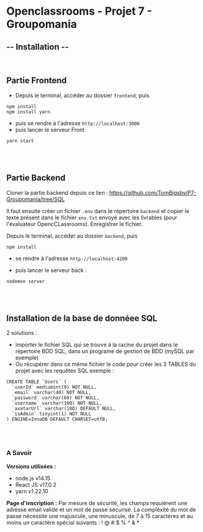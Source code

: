 <h1>Openclassrooms - Projet 7 - Groupomania</h1>


<h2>-- Installation --</h2>


<br/>
<h2>Partie Frontend</h2>

- Depuis le terminal, accéder au dossier `frontend`, puis
```
npm install
npm install yarn
```
- puis se rendre à l'adresse `http://localhost:3000`
- puis lancer le serveur Front
```
yarn start
```

<br/><br/>
<h2>Partie Backend</h2>

Cloner la partie backend depuis ce lien : <https://github.com/TomBigsby/P7-Groupomania/tree/SQL>

Il faut ensuite créer un fichier `.env` dans le répertoire `backend` et copier le texte présent dans le fichier `env.txt` envoyé avec les livrables (pour l'évaluateur OpencCLassrooms). Enregistrer le fichier.

Depuis le terminal, accéder au dossier `backend`, puis
```
npm install
```
- se rendre à l'adresse `http://localhost:4200`

- puis lancer le serveur back :
```
nodemon server
```

<br/><br/>

<h2>Installation de la base de donnéee SQL</h2>

2 solutions : <br/>
- importer le fichier SQL qui se trouve à la racine du projet dans le répertoire BDD SQL, dans un programe de gestion de BDD (mySQL par exemple)
- Ou récupérer dans ce même fichier le code pour créer les 3 TABLES du projet avec les requêtes SQL
exemple : 
```
CREATE TABLE `Users` (
  `userId` mediumint(9) NOT NULL,
  `email` varchar(40) NOT NULL,
  `password` varchar(60) NOT NULL,
  `username` varchar(100) NOT NULL,
  `avatarUrl` varchar(100) DEFAULT NULL,
  `isAdmin` tinyint(1) NOT NULL
) ENGINE=InnoDB DEFAULT CHARSET=utf8;
```


<br/><br/>
### A Savoir

**Versions utilisées :** 
- node.js v14.15
- React JS v17.0.2
- yarn v1.22.10


**Page d'inscription :**
Par mesure de sécurité, les champs requièrent une adresse email valide et un mot de passe sécurisé.
La compléxité du mot de passe nécessite une majuscule, une minuscule, de 7 à 15 caractères et au moins un caractère spécial suivants : ! @ # $ % ^ & *